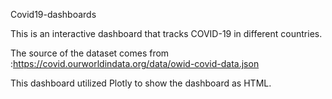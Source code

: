 Covid19-dashboards
 
This is an interactive dashboard that tracks COVID-19 in different countries.

The source of the dataset comes from :https://covid.ourworldindata.org/data/owid-covid-data.json

This dashboard utilized Plotly to show the dashboard as HTML.